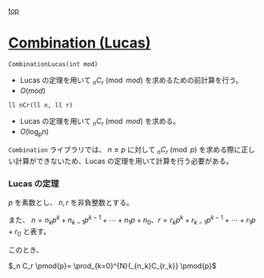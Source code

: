 [top](../README.md)

# [Combination (Lucas)](./lucas.hpp)


`CombinationLucas(int mod)`
- Lucas の定理を用いて $_n C_r \pmod{mod}$ を求めるための前計算を行う。
- $O(mod)$

`ll nCr(ll n, ll r)`
- Lucas の定理を用いて $_n C_r \pmod{mod}$ を求める。
- $O(\log_{p}{n})$


`Combination` ライブラリでは、 $n\ge p$ に対して $_n C_r \pmod{p}$  を求める際に正しい計算ができないため、Lucas の定理を用いて計算を行う必要がある。

### Lucas の定理
$p$ を素数とし、 $n, r$ を非負整数とする。

また、 $n = n_k p^k + n_{k-1} p^{k-1} + \cdots + n_1 p + n_0$、$r = r_k p^k + r_{k-1} p^{k-1} + \cdots + r_1 p + r_0$ と表す。

このとき、

$_n C_r \pmod{p}= \prod_{k=0}^{N}{_{n_k}C_{r_k}} \pmod{p}$
